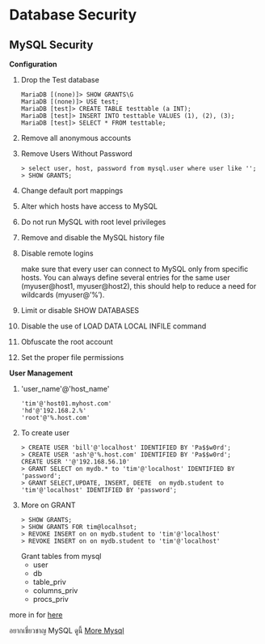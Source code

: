 # Database Security
## __MySQL Security__

__Configuration__
1. Drop the Test database
    ```
    MariaDB [(none)]> SHOW GRANTS\G
    MariaDB [(none)]> USE test;
    MariaDB [test]> CREATE TABLE testtable (a INT);
    MariaDB [test]> INSERT INTO testtable VALUES (1), (2), (3);
    MariaDB [test]> SELECT * FROM testtable;
    ```
1. Remove all anonymous accounts
1. Remove Users Without Password
    ```
    > select user, host, password from mysql.user where user like '';
    > SHOW GRANTS;
    ```
1. Change default port mappings
1. Alter which hosts have access to MySQL
1. Do not run MySQL with root level privileges
1. Remove and disable the MySQL history file
1. Disable remote logins

   make sure that every user can connect to MySQL only from specific hosts. You can always define several entries for the same user (myuser@host1, myuser@host2), this should help to reduce a need for wildcards (myuser@’%’).

1. Limit or disable SHOW DATABASES
1. Disable the use of LOAD DATA LOCAL INFILE command
1. Obfuscate the root account
1. Set the proper file permissions

__User Management__
1. 'user_name'@'host_name'
   ```
   'tim'@'host01.myhost.com'
   'hd'@'192.168.2.%'
   'root'@'%.host.com'
   ```
1. To create user
   ```
   > CREATE USER 'bill'@'localhost' IDENTIFIED BY 'Pa$$w0rd';
   > CREATE USER 'ash'@'%.host.com' IDENTIFIED BY 'Pa$$w0rd';
   CREATE USER ''@'192.168.56.10'  
   > GRANT SELECT on mydb.* to 'tim'@'localhost' IDENTIFIED BY 'password';
   > GRANT SELECT,UPDATE, INSERT, DEETE  on mydb.student to 'tim'@'localhost' IDENTIFIED BY 'password';
   ```
1. More on GRANT
   ```
   > SHOW GRANTS;
   > SHOW GRANTS FOR tim@localhsot;
   > REVOKE INSERT on on mydb.student to 'tim'@'localhost'
   > REVOKE INSERT on on mydb.student to 'tim'@'localhost'
   ```
   Grant tables from mysql
   - user
   - db
   - table_priv
   - columns_priv
   - procs_priv
   
more in for [here](https://www.youtube.com/watch?v=67wBO_7Vadc)

อยากเชี่ยวชาญ MySQL ดูนี้ [More Mysql](https://youtu.be/E0CNTcfteTU)